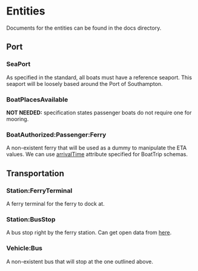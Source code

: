 # Entities

Documents for the entities can be found in the docs directory.

## Port

### SeaPort

As specified in the standard, all boats must have a reference seaport.
This seaport will be loosely based around the Port of Southampton.

### BoatPlacesAvailable

**NOT NEEDED:** specification states passenger boats do not require one for mooring.

### BoatAuthorized:Passenger:Ferry

A non-existent ferry that will be used as a dummy to manipulate the ETA values.
We can use [arrivalTime](https://schema.org/BoatTrip) attribute specified for BoatTrip schemas.

## Transportation

### Station:FerryTerminal

A ferry terminal for the ferry to dock at.

### Station:BusStop

A bus stop right by the ferry station.
Can get open data from [here](https://www.bluestarbus.co.uk/open-data).

### Vehicle:Bus

A non-existent bus that will stop at the one outlined above.
